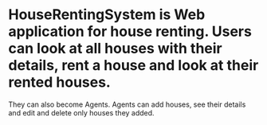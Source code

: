 # HouseRentingSystem is Web application for house renting. Users can look at all houses with their details, rent a house and look at their rented houses. 
They can also become Agents. Agents can add houses, see their details and edit and delete only houses they added.
